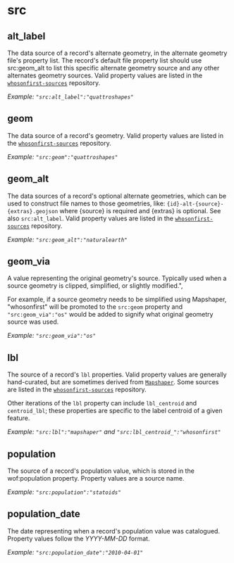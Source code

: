 # src

## alt_label

The data source of a record's alternate geometry, in the alternate geometry file's property list. The record's default file property list should use src:geom_alt to list this specific alternate geometry source and any other alternates geometry sources. Valid property values are listed in the [`whosonfirst-sources`](https://github.com/whosonfirst/whosonfirst-sources/tree/master/sources) repository.

_Example: `"src:alt_label":"quattroshapes"`_

## geom

The data source of a record's geometry. Valid property values are listed in the [`whosonfirst-sources`](https://github.com/whosonfirst/whosonfirst-sources/tree/master/sources) repository.

_Example: `"src:geom":"quattroshapes"`_

## geom_alt

The data sources of a record's optional alternate geometries, which can be used to construct file names to those geometries, like: `{id}-alt-{source}-{extras}.geojson` where {source} is required and {extras} is optional. See also `src:alt_label`. Valid property values are listed in the [`whosonfirst-sources`](https://github.com/whosonfirst/whosonfirst-sources/tree/master/sources) repository.

_Example: `"src:geom_alt":"naturalearth"`_

## geom_via

A value representing the original geometry's source. Typically used when a source geometry is clipped, simplified, or slightly modified.",

For example, if a source geometry needs to be simplified using Mapshaper, "whosonfirst" will be promoted to the `src:geom` property and `"src:geom_via":"os"` would be added to signify what original geometry source was used.

_Example: `"src:geom_via":"os"`_

## lbl

The source of a record's `lbl` properties. Valid property values are generally hand-curated, but are sometimes derived from [`Mapshaper`](https://github.com/mbloch/mapshaper). Some sources are listed in the [`whosonfirst-sources`](https://github.com/whosonfirst/whosonfirst-sources/tree/master/sources) repository.

Other iterations of the `lbl` property can include `lbl_centroid` and `centroid_lbl`; these properties are specific to the label centroid of a given feature.

_Example: `"src:lbl":"mapshaper"` and `"src:lbl_centroid_":"whosonfirst"`_

## population

The source of a record's population value, which is stored in the wof:population property. Property values are a source name.

_Example: `"src:population":"statoids"`_

## population_date

The date representing when a record's population value was catalogued. Property values follow the _YYYY-MM-DD_ format.

_Example: `"src:population_date":"2010-04-01"`_

